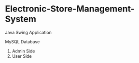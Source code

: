 # Electronic-Store-Management-System
Java Swing Application

MySQL Database

1. Admin Side
2. User Side
